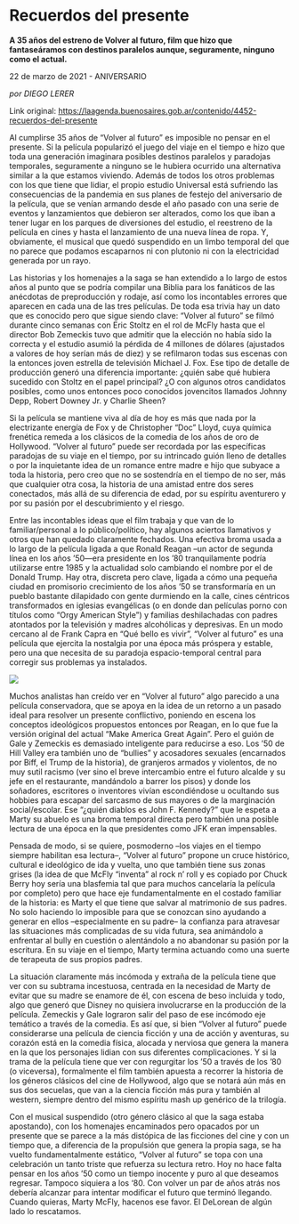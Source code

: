 # Recuerdos del presente

**A 35 años del estreno de Volver al futuro, film que hizo que fantaseáramos con destinos paralelos aunque, seguramente, ninguno como el actual.**

22 de marzo de 2021 - ANIVERSARIO

_por DIEGO LERER_

Link original: https://laagenda.buenosaires.gob.ar/contenido/4452-recuerdos-del-presente



Al cumplirse 35 años de “Volver al futuro” es imposible no pensar en el presente. Si la película popularizó el juego del viaje en el tiempo e hizo que toda una generación imaginara posibles destinos paralelos y paradojas temporales, seguramente a ninguno se le hubiera ocurrido una alternativa similar a la que estamos viviendo. Además de todos los otros problemas con los que tiene que lidiar, el propio estudio Universal está sufriendo las consecuencias de la pandemia en sus planes de festejo del aniversario de la película, que se venían armando desde el año pasado con una serie de eventos y lanzamientos que debieron ser alterados, como los que iban a tener lugar en los parques de diversiones del estudio, el reestreno de la película en cines y hasta el lanzamiento de una nueva línea de ropa. Y, obviamente, el musical que quedó suspendido en un limbo temporal del que no parece que podamos escaparnos ni con plutonio ni con la electricidad generada por un rayo.




Las historias y los homenajes a la saga se han extendido a lo largo de estos años al punto que se podría compilar una Biblia para los fanáticos de las anécdotas de preproducción y rodaje, así como los incontables errores que aparecen en cada una de las tres películas. De toda esa trivia hay un dato que es conocido pero que sigue siendo clave: “Volver al futuro” se filmó durante cinco semanas con Eric Stoltz en el rol de McFly hasta que el director Bob Zemeckis tuvo que admitir que la elección no había sido la correcta y el estudio asumió la pérdida de 4 millones de dólares (ajustados a valores de hoy serían más de diez) y se refilmaron todas sus escenas con la entonces joven estrella de televisión Michael J. Fox. Ese tipo de detalle de producción generó una diferencia importante: ¿quién sabe qué hubiera sucedido con Stoltz en el papel principal? ¿O con algunos otros candidatos posibles, como unos entonces poco conocidos jovencitos llamados Johnny Depp, Robert Downey Jr. y Charlie Sheen?




Si la película se mantiene viva al día de hoy es más que nada por la electrizante energía de Fox y de Christopher “Doc” Lloyd, cuya química frenética remeda a los clásicos de la comedia de los años de oro de Hollywood. “Volver al futuro” puede ser recordada por las específicas paradojas de su viaje en el tiempo, por su intrincado guión lleno de detalles o por la inquietante idea de un romance entre madre e hijo que subyace a toda la historia, pero creo que no se sostendría en el tiempo de no ser, más que cualquier otra cosa, la historia de una amistad entre dos seres conectados, más allá de su diferencia de edad, por su espíritu aventurero y por su pasión por el descubrimiento y el riesgo.




Entre las incontables ideas que el film trabaja y que van de lo familiar/personal a lo público/político, hay algunos aciertos llamativos y otros que han quedado claramente fechados. Una efectiva broma usada a lo largo de la película ligada a que Ronald Reagan –un actor de segunda línea en los años ’50—era presidente en los ’80 tranquilamente podría utilizarse entre 1985 y la actualidad solo cambiando el nombre por el de Donald Trump. Hay otra, discreta pero clave, ligada a cómo una pequeña ciudad en promisorio crecimiento de los años ’50 se transformaría en un pueblo bastante dilapidado con gente durmiendo en la calle, cines céntricos transformados en iglesias evangélicas (o en donde dan películas porno con títulos como “Orgy American Style”) y familias deshilachadas con padres atontados por la televisión y madres alcohólicas y depresivas. En un modo cercano al de Frank Capra en “Qué bello es vivir”, “Volver al futuro” es una película que ejercita la nostalgia por una época más próspera y estable, pero una que necesita de su paradoja espacio-temporal central para corregir sus problemas ya instalados.




[![](https://img.youtube.com/vi/qvsgGtivCgs/0.jpg)](https://www.youtube.com/watch?v=qvsgGtivCgs)




Muchos analistas han creído ver en “Volver al futuro” algo parecido a una película conservadora, que se apoya en la idea de un retorno a un pasado ideal para resolver un presente conflictivo, poniendo en escena los conceptos ideológicos propuestos entonces por Reagan, en lo que fue la versión original del actual “Make America Great Again”. Pero el guión de Gale y Zemeckis es demasiado inteligente para reducirse a eso. Los ’50 de Hill Valley era también uno de “bullies” y acosadores sexuales (encarnados por Biff, el Trump de la historia), de granjeros armados y violentos, de no muy sutil racismo (ver sino el breve intercambio entre el futuro alcalde y su jefe en el restaurante, mandándolo a barrer los pisos) y donde los soñadores, escritores o inventores vivían escondiéndose u ocultando sus hobbies para escapar del sarcasmo de sus mayores o de la marginación social/escolar. Ese “¿quién diablos es John F. Kennedy?” que le espeta a Marty su abuelo es una broma temporal directa pero también una posible lectura de una época en la que presidentes como JFK eran impensables.




Pensada de modo, si se quiere, posmoderno –los viajes en el tiempo siempre habilitan esa lectura–, “Volver al futuro” propone un cruce histórico, cultural e ideológico de ida y vuelta, uno que también tiene sus zonas grises (la idea de que McFly “inventa” al rock n’ roll y es copiado por Chuck Berry hoy sería una blasfemia tal que para muchos cancelaría la película por completo) pero que hace eje fundamentalmente en el costado familiar de la historia: es Marty el que tiene que salvar al matrimonio de sus padres. No solo haciendo lo imposible para que se conozcan sino ayudando a generar en ellos –especialmente en su padre– la confianza para atravesar las situaciones más complicadas de su vida futura, sea animándolo a enfrentar al bully en cuestión o alentándolo a no abandonar su pasión por la escritura. En su viaje en el tiempo, Marty termina actuando como una suerte de terapeuta de sus propios padres.




La situación claramente más incómoda y extraña de la película tiene que ver con su subtrama incestuosa, centrada en la necesidad de Marty de evitar que su madre se enamore de él, con escena de beso incluida y todo, algo que generó que Disney no quisiera involucrarse en la producción de la película. Zemeckis y Gale lograron salir del paso de ese incómodo eje temático a través de la comedia. Es así que, si bien “Volver al futuro” puede considerarse una película de ciencia ficción y una de acción y aventuras, su corazón está en la comedia física, alocada y nerviosa que genera la manera en la que los personajes lidian con sus diferentes complicaciones. Y si la trama de la película tiene que ver con regurgitar los ’50 a través de los ’80 (o viceversa), formalmente el film también apuesta a recorrer la historia de los géneros clásicos del cine de Hollywood, algo que se notará aún más en sus dos secuelas, que van a la ciencia ficción más pura y también al western, siempre dentro del mismo espíritu mash up genérico de la trilogía.




Con el musical suspendido (otro género clásico al que la saga estaba apostando), con los homenajes encaminados pero opacados por un presente que se parece a la más distópica de las ficciones del cine y con un tiempo que, a diferencia de la propulsión que genera la propia saga, se ha vuelto fundamentalmente estático, “Volver al futuro” se topa con una celebración un tanto triste que refuerza su lectura retro. Hoy no hace falta pensar en los años ’50 como un tiempo inocente y puro al que deseamos regresar. Tampoco siquiera a los ‘80. Con volver un par de años atrás nos debería alcanzar para intentar modificar el futuro que terminó llegando. Cuando quieras, Marty McFly, hacenos ese favor. El DeLorean de algún lado lo rescatamos.




